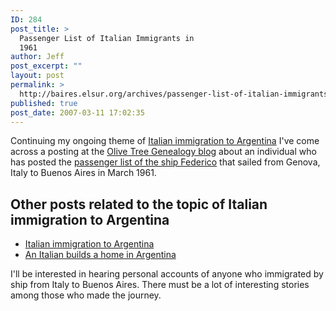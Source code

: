 ```yaml
---
ID: 284
post_title: >
  Passenger List of Italian Immigrants in
  1961
author: Jeff
post_excerpt: ""
layout: post
permalink: >
  http://baires.elsur.org/archives/passenger-list-of-italian-immigrants-in-1961/
published: true
post_date: 2007-03-11 17:02:35
---
```

Continuing my ongoing theme of <a href="http://baires.elsur.org/archives/an-italian-builds-a-home-in-argentina/">Italian immigration to Argentina</a> I've come across a posting at the <a href="http://olivetreegenealogy.blogspot.com/">Olive Tree Genealogy blog</a> about an individual who has posted the <a href="http://olivetreegenealogy.blogspot.com/2007/03/passenger-list-of-ship-federico-from.html">passenger list of the ship Federico</a> that sailed from Genova, Italy to Buenos Aires in March 1961.

<h2>Other posts related to the topic of Italian immigration to Argentina</h2>

<ul>
	<li> <a href="http://baires.elsur.org/archives/italian-immigration-to-argentina/">Italian immigration to Argentina</a></li>
	<li> <a href="http://baires.elsur.org/archives/an-italian-builds-a-home-in-argentina/">An Italian builds a home in Argentina</a></li>
</ul>




I'll be interested in hearing personal accounts of anyone who immigrated by ship from Italy to Buenos Aires. There must be a lot of interesting stories among those who made the journey.